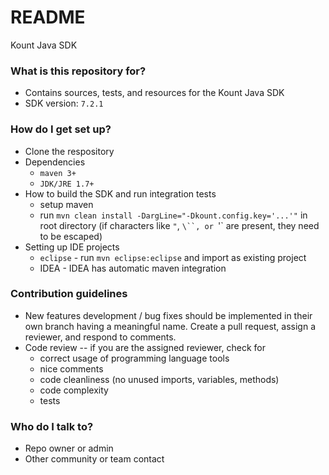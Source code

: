 # README #

Kount Java SDK

### What is this repository for? ###

* Contains sources, tests, and resources for the Kount Java SDK
* SDK version: `7.2.1`

### How do I get set up? ###

* Clone the respository
* Dependencies
    * `maven 3+`
    * `JDK/JRE 1.7+`
* How to build the SDK and run integration tests
    * setup maven
    * run `mvn clean install -DargLine="-Dkount.config.key='...'"` in root directory (if characters like `"`, `\``, or `'` are present, they need to be escaped)
* Setting up IDE projects
    * `eclipse` - run `mvn eclipse:eclipse` and import as existing project
    * IDEA - IDEA has automatic maven integration

### Contribution guidelines ###

* New features development / bug fixes should be implemented in their own branch having a meaningful name. Create a pull request, assign a reviewer, and respond to comments.
* Code review -- if you are the assigned reviewer, check for
    * correct usage of programming language tools
    * nice comments
    * code cleanliness (no unused imports, variables, methods)
    * code complexity
    * tests

### Who do I talk to? ###

* Repo owner or admin
* Other community or team contact

